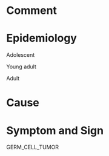 # Comment

# Epidemiology

Adolescent

Young adult

Adult

# Cause

# Symptom and Sign

GERM_CELL_TUMOR

